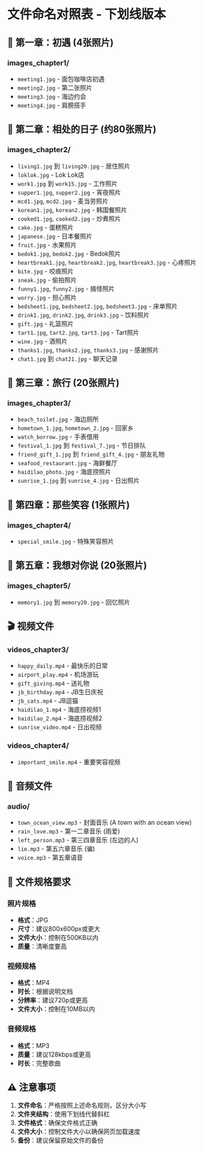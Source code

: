 # 文件命名对照表 - 下划线版本

## 📸 第一章：初遇 (4张照片)

### images_chapter1/
- `meeting1.jpg` - 面包咖啡店初遇
- `meeting2.jpg` - 第二张照片
- `meeting3.jpg` - 海边约会
- `meeting4.jpg` - 肩膀搭手

## 📸 第二章：相处的日子 (约80张照片)

### images_chapter2/
- `living1.jpg` 到 `living20.jpg` - 居住照片
- `loklok.jpg` - Lok Lok店
- `work1.jpg` 到 `work15.jpg` - 工作照片
- `supper1.jpg`, `supper2.jpg` - 宵夜照片
- `mcd1.jpg`, `mcd2.jpg` - 麦当劳照片
- `korean1.jpg`, `korean2.jpg` - 韩国餐照片
- `cooked1.jpg`, `cooked2.jpg` - 炒煮照片
- `cake.jpg` - 蛋糕照片
- `japanese.jpg` - 日本餐照片
- `fruit.jpg` - 水果照片
- `bedok1.jpg`, `bedok2.jpg` - Bedok照片
- `heartbreak1.jpg`, `heartbreak2.jpg`, `heartbreak3.jpg` - 心疼照片
- `bite.jpg` - 咬痕照片
- `sneak.jpg` - 偷拍照片
- `funny1.jpg`, `funny2.jpg` - 搞怪照片
- `worry.jpg` - 担心照片
- `bedsheet1.jpg`, `bedsheet2.jpg`, `bedsheet3.jpg` - 床单照片
- `drink1.jpg`, `drink2.jpg`, `drink3.jpg` - 饮料照片
- `gift.jpg` - 礼篮照片
- `tart1.jpg`, `tart2.jpg`, `tart3.jpg` - Tart照片
- `wine.jpg` - 酒照片
- `thanks1.jpg`, `thanks2.jpg`, `thanks3.jpg` - 感谢照片
- `chat1.jpg` 到 `chat21.jpg` - 聊天记录

## 📸 第三章：旅行 (20张照片)

### images_chapter3/
- `beach_toilet.jpg` - 海边厕所
- `hometown_1.jpg`, `hometown_2.jpg` - 回家乡
- `watch_borrow.jpg` - 手表借用
- `festival_1.jpg` 到 `festival_7.jpg` - 节日排队
- `friend_gift_1.jpg` 到 `friend_gift_4.jpg` - 朋友礼物
- `seafood_restaurant.jpg` - 海鲜餐厅
- `haidilao_photo.jpg` - 海底捞照片
- `sunrise_1.jpg` 到 `sunrise_4.jpg` - 日出照片

## 📸 第四章：那些笑容 (1张照片)

### images_chapter4/
- `special_smile.jpg` - 特殊笑容照片

## 📸 第五章：我想对你说 (20张照片)

### images_chapter5/
- `memory1.jpg` 到 `memory20.jpg` - 回忆照片

## 🎬 视频文件

### videos_chapter3/
- `happy_daily.mp4` - 最快乐的日常
- `airport_play.mp4` - 机场游玩
- `gift_giving.mp4` - 送礼物
- `jb_birthday.mp4` - JB生日庆祝
- `jb_cats.mp4` - JB逗猫
- `haidilao_1.mp4` - 海底捞视频1
- `haidilao_2.mp4` - 海底捞视频2
- `sunrise_video.mp4` - 日出视频

### videos_chapter4/
- `important_smile.mp4` - 重要笑容视频

## 🎵 音频文件

### audio/
- `town_ocean_view.mp3` - 封面音乐 (A town with an ocean view)
- `rain_love.mp3` - 第一二章音乐 (雨爱)
- `left_person.mp3` - 第三四章音乐 (左边的人)
- `lie.mp3` - 第五六章音乐 (骗)
- `voice.mp3` - 第五章语音

## 📐 文件规格要求

### 照片规格
- **格式**：JPG
- **尺寸**：建议800x600px或更大
- **文件大小**：控制在500KB以内
- **质量**：清晰度要高

### 视频规格
- **格式**：MP4
- **时长**：根据说明文档
- **分辨率**：建议720p或更高
- **文件大小**：控制在10MB以内

### 音频规格
- **格式**：MP3
- **质量**：建议128kbps或更高
- **时长**：完整歌曲

## ⚠️ 注意事项

1. **文件命名**：严格按照上述命名规则，区分大小写
2. **文件夹结构**：使用下划线代替斜杠
3. **文件格式**：确保文件格式正确
4. **文件大小**：控制文件大小以确保网页加载速度
5. **备份**：建议保留原始文件的备份
